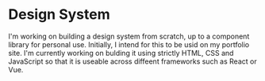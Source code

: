 # Design System

I'm working on building a design system from scratch, up to a component library for personal use. Initially, I intend for this to be usid on my portfolio site. I'm currently working on bulding it using strictly HTML, CSS and JavaScript so that it is useable across diffeent frameworks such as React or Vue.